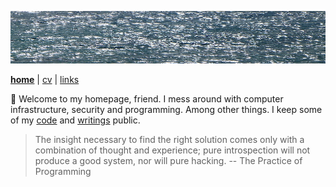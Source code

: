 ![sea](sea.jpg)

[**home**](README.md) | [cv](cv.md) | [links](links.md)

👋 Welcome to my homepage, friend. I mess around with computer infrastructure, security and programming. Among other things. I keep some of my [code](https://github.com/jreisinger) and [writings](https://jreisinger.blogspot.com) public.

> The insight necessary to find the right solution comes only with a combination of thought and experience; pure introspection will not produce a good system, nor will pure hacking. -- The Practice of Programming
